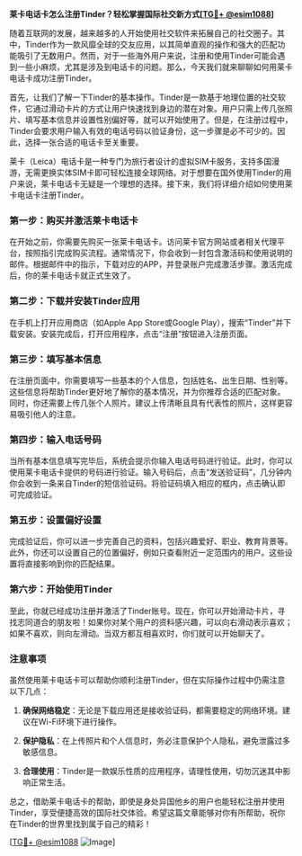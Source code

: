 **莱卡电话卡怎么注册Tinder？轻松掌握国际社交新方式[[TG💪+ @esim1088](https://t.me/s/esim1088)]**

随着互联网的发展，越来越多的人开始使用社交软件来拓展自己的社交圈子。其中，Tinder作为一款风靡全球的交友应用，以其简单直观的操作和强大的匹配功能吸引了无数用户。然而，对于一些海外用户来说，注册和使用Tinder可能会遇到一些小麻烦，尤其是涉及到电话卡的问题。那么，今天我们就来聊聊如何用莱卡电话卡成功注册Tinder。

首先，让我们了解一下Tinder的基本操作。Tinder是一款基于地理位置的社交软件，它通过滑动卡片的方式让用户快速找到身边的潜在对象。用户只需上传几张照片、填写基本信息并设置性别偏好等，就可以开始使用了。但是，在注册过程中，Tinder会要求用户输入有效的电话号码以验证身份，这一步骤是必不可少的。因此，选择一张合适的电话卡至关重要。

莱卡（Leica）电话卡是一种专门为旅行者设计的虚拟SIM卡服务，支持多国漫游，无需更换实体SIM卡即可轻松连接全球网络。对于想要在国外使用Tinder的用户来说，莱卡电话卡无疑是一个理想的选择。接下来，我们将详细介绍如何使用莱卡电话卡注册Tinder。

### **第一步：购买并激活莱卡电话卡**

在开始之前，你需要先购买一张莱卡电话卡。访问莱卡官方网站或者相关代理平台，按照指引完成购买流程。通常情况下，你会收到一封包含激活码和使用说明的邮件。根据邮件中的指示，下载对应的APP，并登录账户完成激活步骤。激活完成后，你的莱卡电话卡就正式生效了。

### **第二步：下载并安装Tinder应用**

在手机上打开应用商店（如Apple App Store或Google Play），搜索“Tinder”并下载安装。安装完成后，打开应用程序，点击“注册”按钮进入注册页面。

### **第三步：填写基本信息**

在注册页面中，你需要填写一些基本的个人信息，包括姓名、出生日期、性别等。这些信息将帮助Tinder更好地了解你的基本情况，并为你推荐合适的匹配对象。同时，你还需要上传几张个人照片。建议上传清晰且具有代表性的照片，这样更容易吸引他人的注意。

### **第四步：输入电话号码**

当所有基本信息填写完毕后，系统会提示你输入电话号码进行验证。此时，你可以使用莱卡电话卡提供的号码进行验证。输入号码后，点击“发送验证码”，几分钟内你会收到一条来自Tinder的短信验证码。将验证码填入相应的框内，点击确认即可完成验证。

### **第五步：设置偏好设置**

完成验证后，你可以进一步完善自己的资料，包括兴趣爱好、职业、教育背景等。此外，你还可以设置自己的位置偏好，例如只查看附近一定范围内的用户。这些设置将直接影响到你的匹配结果。

### **第六步：开始使用Tinder**

至此，你就已经成功注册并激活了Tinder账号。现在，你可以开始滑动卡片，寻找志同道合的朋友啦！如果你对某个用户的资料感兴趣，可以向右滑动表示喜欢；如果不喜欢，则向左滑动。当双方都互相喜欢时，你们就可以开始聊天了。

### **注意事项**

虽然使用莱卡电话卡可以帮助你顺利注册Tinder，但在实际操作过程中仍需注意以下几点：

1. **确保网络稳定**：无论是下载应用还是接收验证码，都需要稳定的网络环境。建议在Wi-Fi环境下进行操作。
   
2. **保护隐私**：在上传照片和个人信息时，务必注意保护个人隐私，避免泄露过多敏感信息。

3. **合理使用**：Tinder是一款娱乐性质的应用程序，请理性使用，切勿沉迷其中影响正常生活。

总之，借助莱卡电话卡的帮助，即使是身处异国他乡的用户也能轻松注册并使用Tinder，享受便捷高效的国际社交体验。希望这篇文章能够对你有所帮助，祝你在Tinder的世界里找到属于自己的精彩！

[[TG💪+ @esim1088](https://t.me/s/esim1088) ![Image](https://i.postimg.cc/4NQfJmqS/Snipaste-2025-05-13-00-14-12.png)]